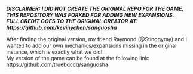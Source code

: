 ***DISCLAIMER: I DID NOT CREATE THE ORIGINAL REPO FOR THE GAME, THIS REPOSITORY WAS FORKED FOR ADDING NEW EXPANSIONS.***\
***FULL CREDIT GOES TO THE ORIGINAL CREATOR AT: https://github.com/kevinychen/sanguosha***


After finding the original version, my friend Raymond (@Stinggyray) and I wanted to add our own mechanics/expansions missing in the original instance, which is exactly what we did!\
My version of the game can be found at the following link: https://github.com/truebqccq/sanguosha
